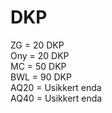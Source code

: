 # DKP

ZG = 20 DKP  
Ony = 20 DKP  
MC = 50 DKP  
BWL = 90 DKP  
AQ20 = Usikkert enda  
AQ40 = Usikkert enda  

